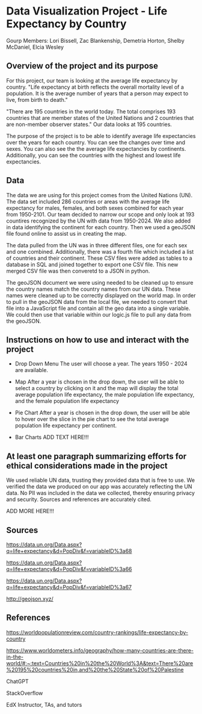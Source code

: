 # Data Visualization Project - Life Expectancy by Country

Gourp Members: Lori Bissell, Zac Blankenship, Demetria Horton, Shelby McDaniel, Elcia Wesley

## Overview of the project and its purpose
For this project, our team is looking at the average life expectancy by country. "Life expectancy at birth reflects the overall mortality level of a population. It is the average number of years that a person may expect to live, from birth to death."

"There are 195 countries in the world today. The total comprises 193 countries that are member states of the United Nations and 2 countries that are non-member observer states." Our data looks at 195 countries. 

The purpose of the project is to be able to identify average life expectancies over the years for each country. You can see the changes over time and sexes. You can also see the the average life expectancies by continents. Additionally, you can see the countries with the highest and lowest life expectancies. 

## Data
The data we are using for this project comes from the United Nations (UN). The data set included 286 countries or areas with the average life expectancy for males, females, and both sexes combined for each year from 1950-2101. Our team decided to narrow our scope and only look at 193 countires recognized by the UN with data from 1950-2024. We also added in data identifying the continent for each country. Then we used a geoJSON file found online to assist us in creating the map. 

The data pulled from the UN was in three different files, one for each sex and one combined. Additionally, there was a fourth file which included a list of countries and their continent. These CSV files were added as tables to a database in SQL and joined together to export one CSV file. This new merged CSV file was then converetd to a JSON in python. 

The geoJSON document we were using needed to be cleaned up to ensure the country names match the country names from our UN data. These names were cleaned up to be correctly displayed on the world map. In order to pull in the geoJSON data from the local file, we needed to convert that file into a JavaScript file and contain all the geo data into a single variable. We could then use that variable within our logic.js file to pull any data from the geoJSON.

## Instructions on how to use and interact with the project
- Drop Down Menu 
    The user will choose a year. The years 1950 - 2024 are available. 

- Map
    After a year is chosen in the drop down, the user will be able to select a country by clicking on it and the map will display the total average population life expectancy, the male population life expectancy,      and the female population life expectancy 

- Pie Chart
    After a year is chosen in the drop down, the user will be able to hover over the slice in the pie chart to see the total average population life expectancy per continent.  

- Bar Charts
    ADD TEXT HERE!!!

## At least one paragraph summarizing efforts for ethical considerations made in the project
We used reliable UN data, trusting they provided data that is free to use. We verified the data we produced on our app was accurately reflecting the UN data. 
No PII was included in the data we collected, thereby ensuring privacy and security. Sources and references are accurately cited. 

ADD MORE HERE!!!


## Sources
https://data.un.org/Data.aspx?q=life+expectancy&d=PopDiv&f=variableID%3a68

https://data.un.org/Data.aspx?q=life+expectancy&d=PopDiv&f=variableID%3a66

https://data.un.org/Data.aspx?q=life+expectancy&d=PopDiv&f=variableID%3a67

http://geojson.xyz/


## References

https://worldpopulationreview.com/country-rankings/life-expectancy-by-country

https://www.worldometers.info/geography/how-many-countries-are-there-in-the-world/#:~:text=Countries%20in%20the%20World%3A&text=There%20are%20195%20countries%20in,and%20the%20State%20of%20Palestine

ChatGPT

StackOverflow

EdX Instructor, TAs, and tutors
